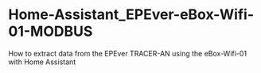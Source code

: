 # Home-Assistant_EPEver-eBox-Wifi-01-MODBUS
How to extract data from the EPEver TRACER-AN using the eBox-Wifi-01 with Home Assistant
